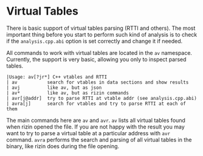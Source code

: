 # Virtual Tables

There is basic support of virtual tables parsing (RTTI and others).
The most important thing before you start to perform such kind of analysis
is to check if the `analysis.cpp.abi` option is set correctly and change it if needed.

All commands to work with virtual tables are located in the `av` namespace.
Currently, the support is very basic, allowing you only to inspect
parsed tables.

```
|Usage: av[?jr*] C++ vtables and RTTI
| av           search for vtables in data sections and show results
| avj          like av, but as json
| av*          like av, but as rizin commands
| avr[j@addr]  try to parse RTTI at vtable addr (see analysis.cpp.abi)
| avra[j]      search for vtables and try to parse RTTI at each of them
```

The main commands here are `av` and `avr`. `av` lists all virtual tables
found when rizin opened the file. If you are not happy with the result
you may want to try to parse a virtual table at a particular address with
`avr` command. `avra` performs the search and parsing of all virtual
tables in the binary, like rizin does during the file opening.
